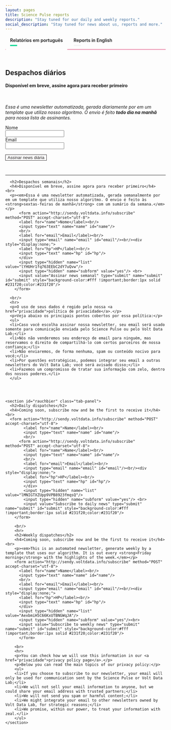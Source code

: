 ```yaml
---
layout: pages
title: Science Pulse reports
description: "Stay tuned for our daily and weekly reports."
social_description: "Stay tuned for news about us, reports and more."
---
```


<div class="tabset">
  <!-- Tab 1 -->
  <input type="radio" name="tabset" id="tab1" aria-controls="pt" checked>
  <label for="tab1">Relatórios em português</label>
  <!-- Tab 2 -->
  <input type="radio" name="tabset" id="tab2" aria-controls="en">
  <label for="tab2">Reports in English</label>

  <div class="tab-panels">
    <section id="marzen" class="tab-panel">
      <h2>Despachos diários</h2>
      <h4>Disponível em breve, assine agora para receber primeiro</h4> <br>
      <p><em>Essa é uma newsletter automatizada, gerada diariamente por em um template que utiliza nosso algoritmo. O envio é feito <strong>todo dia na manhã</strong> para nossa lista de assinantes.</em></p>
      <form action="http://sendy.voltdata.info/subscribe" method="POST" accept-charset="utf-8">
	<label for="name">Nome</label><br/>
	<input type="text" name="name" id="name"/>
	<br/>
	<label for="email">Email</label><br/>
	<input type="email" name="email" id="email"/><br/><div style="display:none;">
	<label for="hp">HP</label><br/>
	<input type="text" name="hp" id="hp"/>
	</div>
	<input type="hidden" name="list" value="sD763KrVjKu94WXNws4KSxTA"/>
	<input type="hidden" name="subform" value="yes"/><br>
	<input value="Assinar news diária" type="submit" name="submit" id="submit" style="background-color:#fff !important;border:1px solid #231f20;color:#231f20"/>
</form>
      <br/>
      <hr>

      <h2>Despachos semanais</h2>
      <h4>Disponível em breve, assine agora para receber primeiro</h4> <br>
      <p><em>Essa é uma newsletter automatizada, gerada semanalmente por em um template que utiliza nosso algoritmo. O envio é feito às <strong>sextas-feiras de manhã</strong> com um sumário da semana.</em></p>
          <form action="http://sendy.voltdata.info/subscribe" method="POST" accept-charset="utf-8">
          <label for="name">Nome</label><br/>
          <input type="text" name="name" id="name"/>
          <br/>
          <label for="email">Email</label><br/>
          <input type="email" name="email" id="email"/><br/><div style="display:none;">
          <label for="hp">HP</label><br/>
          <input type="text" name="hp" id="hp"/>
          </div>
          <input type="hidden" name="list" value="lYHUHr1fq763EEbC2dY7uQvw"/>
          <input type="hidden" name="subform" value="yes"/> <br>
          <input value="Assinar news semanal" type="submit" name="submit" id="submit" style="background-color:#fff !important;border:1px solid #231f20;color:#231f20"/>
        </form>

      <br/>
      <hr>
      <p>O uso de seus dados é regido pelo nossa <a href="privacidade">política de privacidade</a>.</p>
      <p>Veja abaixo os principais pontos cobertos por essa política:</p>
      <ul>
      <li>Caso você escolha assinar nossa newsletter, seu email será usado somente para comunicação enviada pelo Science Pulse ou pelo Volt Data Lab;</li>
      <li>Nós não venderemos seu endereço de email para ninguém, mas reservamos o direito de compartilhá-lo com certos parceiros de nossa confiança;</li>
      <li>Não enviaremos, de forma nenhuma, spam ou conteúdo nocivo para você;</li>
      <li>Por questões estratégicas, podemos integrar seu email a outras newsletters do Volt Data Lab; você será avisado disso;</li>
      <li>Fazemos um compromisso de tratar sua informação com zelo, dentro dos nossos poderes.</li>
      </ul>
  </section>


    <section id="rauchbier" class="tab-panel">
      <h2>Daily dispatches</h2>
      <h4>Coming soon, subscribe now and be the first to receive it</h4><br>
      <form action="http://sendy.voltdata.info/subscribe" method="POST" accept-charset="utf-8">
        	<label for="name">Name</label><br/>
        	<input type="text" name="name" id="name"/>
        	<br/>
          <form action="http://sendy.voltdata.info/subscribe" method="POST" accept-charset="utf-8">
          	<label for="name">Name</label><br/>
          	<input type="text" name="name" id="name"/>
          	<br/>
          	<label for="email">Email</label><br/>
          	<input type="email" name="email" id="email"/><br/><div style="display:none;">
          	<label for="hp">HP</label><br/>
          	<input type="text" name="hp" id="hp"/>
          	</div>
          	<input type="hidden" name="list" value="lMNIGTXZUpp9VPB8923fmqsQ"/>
          	<input type="hidden" name="subform" value="yes"/> <br>
          	<input value="Subscribe to daily news" type="submit" name="submit" id="submit" style="background-color:#fff !important;border:1px solid #231f20;color:#231f20"/>
        </form>

        <br/>
        <hr>
        <h2>Weekly dispatches</h2>
        <h4>Coming soon, subscribe now and be the first to receive it</h4><br>
        <p><em>This is an automated newsletter, generate weekly by a template that uses our algorithm. It is out every <strong>Friday morning</strong> with the highlights of the week.</em></p>
        <form action="http://sendy.voltdata.info/subscribe" method="POST" accept-charset="utf-8">
          <label for="name">Name</label><br/>
          <input type="text" name="name" id="name"/>
          <br/>
          <label for="email">Email</label><br/>
          <input type="email" name="email" id="email"/><br/><div style="display:none;">
          <label for="hp">HP</label><br/>
          <input type="text" name="hp" id="hp"/>
          </div>
          <input type="hidden" name="list" value="AexbmiH5C66KxUTBNGWqJA"/>
          <input type="hidden" name="subform" value="yes"/><br>
          <input value="Subscribe to weekly news" type="submit" name="submit" id="submit" style="background-color:#fff !important;border:1px solid #231f20;color:#231f20"/>
          </form>

        <br>
        <hr>
        <p>You can check how we will use this information in our <a href="privacidade">privacy policy page</a>.</p>
        <p>Below you can read the main topics of our privacy policy:</p>
        <ul>
        <li>If you choose to subscribe to our newsletter, your email will only be used for communication sent by the Science Pulse or Volt Data Lab;</li>
        <li>We will not sell your email information to anyone, but we could share your email address with trusted partners;</li>
        <li>We will not send you spam or harmful content;</li>
        <li>We might integrate your email to other newsletters owned by Volt Data Lab, for strategic reasons;</li>
        <li>We promise, within our power, to treat your information with zeal.</li>
        </ul>
    </section>
  </div>

</div>

<style>
.tabset > input[type="radio"] {
  position: absolute;
  left: -200vw;
}

.tabset .tab-panel {
  display: none;
}

.tabset > input:first-child:checked ~ .tab-panels > .tab-panel:first-child,
.tabset > input:nth-child(3):checked ~ .tab-panels > .tab-panel:nth-child(2),
.tabset > input:nth-child(5):checked ~ .tab-panels > .tab-panel:nth-child(3),
.tabset > input:nth-child(7):checked ~ .tab-panels > .tab-panel:nth-child(4),
.tabset > input:nth-child(9):checked ~ .tab-panels > .tab-panel:nth-child(5),
.tabset > input:nth-child(11):checked ~ .tab-panels > .tab-panel:nth-child(6) {
  display: block;
}

.tabset > label {
  position: relative;
  display: inline-block;
  max-width: 210px;
  padding: 5px 15px 20px;
  border: 0px solid transparent;
  border-bottom: 0;
  cursor: pointer;
  border-radius: 3px;
  font-weight: 600;
}

.tabset > label::after {
  content: "";
  position: absolute;
  left: 15px;
  bottom: 10px;
  width: 22px;
  height: 4px;
  background: #f4f4f4;
}

.tabset > label:hover,
.tabset > input:focus + label {
  color: #1cd999;
}

.tabset > label:hover::after,
.tabset > input:focus + label::after,
.tabset > input:checked + label::after {
  background: #1cd999;
}

.tabset > input:checked + label {
  border-color: #000;
  border-bottom: 1px solid #fff;
  margin-bottom: -1px;
}

.tab-panel {
  padding: 30px 0;
  border-top: 1px solid #d91c5c;
}
</style>
